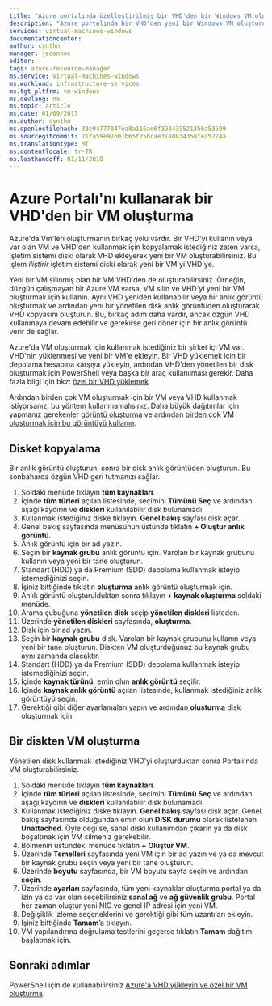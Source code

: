 ```yaml
---
title: "Azure portalında özelleştirilmiş bir VHD'den bir Windows VM oluşturma | Microsoft Docs"
description: "Azure portalında bir VHD'den yeni bir Windows VM oluşturun."
services: virtual-machines-windows
documentationcenter: 
author: cynthn
manager: jeconnoc
editor: 
tags: azure-resource-manager
ms.service: virtual-machines-windows
ms.workload: infrastructure-services
ms.tgt_pltfrm: vm-windows
ms.devlang: na
ms.topic: article
ms.date: 01/09/2017
ms.author: cynthn
ms.openlocfilehash: 33e94777047ea8a116ae6f393439521356a53509
ms.sourcegitcommit: 71fa59e97b01b65f25bcae318d834358fea5224a
ms.translationtype: MT
ms.contentlocale: tr-TR
ms.lasthandoff: 01/11/2018
---
```

# <a name="create-a-vm-from-a-vhd-using-the-azure-portal"></a>Azure Portalı'nı kullanarak bir VHD'den bir VM oluşturma


Azure'da Vm'leri oluşturmanın birkaç yolu vardır. Bir VHD'yi kullanın veya var olan VM ve VHD'den kullanmak için kopyalamak istediğiniz zaten varsa, işletim sistemi diski olarak VHD ekleyerek yeni bir VM oluşturabilirsiniz. Bu işlem *iliştirir* işletim sistemi diski olarak yeni bir VM'yi VHD'ye.

Yeni bir VM silinmiş olan bir VM VHD'den de oluşturabilirsiniz. Örneğin, düzgün çalışmayan bir Azure VM varsa, VM silin ve VHD'yi yeni bir VM oluşturmak için kullanın. Aynı VHD yeniden kullanabilir veya bir anlık görüntü oluşturmak ve ardından yeni bir yönetilen disk anlık görüntüden oluşturarak VHD kopyasını oluşturun. Bu, birkaç adım daha vardır, ancak özgün VHD kullanmaya devam edebilir ve gerekirse geri döner için bir anlık görüntü verir de sağlar.

Azure'da VM oluşturmak için kullanmak istediğiniz bir şirket içi VM var. VHD'nin yüklenmesi ve yeni bir VM'e ekleyin. Bir VHD yüklemek için bir depolama hesabına karşıya yükleyin, ardından VHD'den yönetilen bir disk oluşturmak için PowerShell veya başka bir araç kullanılması gerekir. Daha fazla bilgi için bkz: [özel bir VHD yüklemek](create-vm-specialized.md#option-2-upload-a-specialized-vhd)

Ardından birden çok VM oluşturmak için bir VM veya VHD kullanmak istiyorsanız, bu yöntem kullanmamalısınız. Daha büyük dağıtımlar için yapmanız gerekenler [görüntü oluşturma](capture-image-resource.md) ve ardından [birden çok VM oluşturmak için bu görüntüyü kullanın](create-vm-generalized-managed.md).


## <a name="copy-a-disk"></a>Disket kopyalama

Bir anlık görüntü oluşturun, sonra bir disk anlık görüntüden oluşturun. Bu sonbaharda özgün VHD geri tutmanızı sağlar.

1. Soldaki menüde tıklayın **tüm kaynakları**.
2. İçinde **tüm türleri** açılan listesinde, seçimini **Tümünü Seç** ve ardından aşağı kaydırın ve **diskleri** kullanılabilir disk bulunamadı.
3. Kullanmak istediğiniz diske tıklayın. **Genel bakış** sayfası disk açar.
4. Genel bakış sayfasında menüsünün üstünde tıklatın **+ Oluştur anlık görüntü**. 
5. Anlık görüntü için bir ad yazın.
6. Seçin bir **kaynak grubu** anlık görüntü için. Varolan bir kaynak grubunu kullanın veya yeni bir tane oluşturun.
7. Standart (HDD) ya da Premium (SDD) depolama kullanmak isteyip istemediğinizi seçin.
8. İşiniz bittiğinde tıklatın **oluşturma** anlık görüntü oluşturmak için.
9. Anlık görüntü oluşturulduktan sonra tıklayın **+ kaynak oluşturma** soldaki menüde.
10. Arama çubuğuna **yönetilen disk** seçip **yönetilen diskleri** listeden.
11. Üzerinde **yönetilen diskleri** sayfasında, **oluşturma**.
12. Disk için bir ad yazın.
13. Seçin bir **kaynak grubu** disk. Varolan bir kaynak grubunu kullanın veya yeni bir tane oluşturun. Diskten VM oluşturduğunuz bu kaynak grubu aynı zamanda olacaktır.
14. Standart (HDD) ya da Premium (SDD) depolama kullanmak isteyip istemediğinizi seçin.
15. İçinde **kaynak türünü**, emin olun **anlık görüntü** seçilir.
16. İçinde **kaynak anlık görüntü** açılan listesinde, kullanmak istediğiniz anlık görüntüyü seçin.
17. Gerektiği gibi diğer ayarlamaları yapın ve ardından **oluşturma** disk oluşturmak için.

## <a name="create-a-vm-from-a-disk"></a>Bir diskten VM oluşturma

Yönetilen disk kullanmak istediğiniz VHD'yi oluşturduktan sonra Portalı'nda VM oluşturabilirsiniz.

1. Soldaki menüde tıklayın **tüm kaynakları**.
2. İçinde **tüm türleri** açılan listesinde, seçimini **Tümünü Seç** ve ardından aşağı kaydırın ve **diskleri** kullanılabilir disk bulunamadı.
3. Kullanmak istediğiniz diske tıklayın. **Genel bakış** sayfası disk açar.
Genel bakış sayfasında olduğundan emin olun **DISK durumu** olarak listelenen **Unattached**. Öyle değilse, sanal diski kullanımdan çıkarın ya da disk boşaltmak için VM silmeniz gerekebilir.
4. Bölmenin üstündeki menüde tıklatın **+ Oluştur VM**.
5. Üzerinde **Temelleri** sayfasında yeni VM için bir ad yazın ve ya da mevcut bir kaynak grubu seçin veya yeni bir tane oluşturun.
6. Üzerinde **boyutu** sayfasında, bir VM boyutu sayfa seçin ve ardından **seçin**.
7. Üzerinde **ayarları** sayfasında, tüm yeni kaynaklar oluşturma portal ya da izin ya da var olan seçebilirsiniz **sanal ağ** ve **ağ güvenlik grubu**. Portal her zaman oluştur yeni NIC ve genel IP adresi için yeni VM. 
8. Değişiklik izleme seçeneklerini ve gerektiği gibi tüm uzantıları ekleyin.
9. İşiniz bittiğinde **Tamam**’a tıklayın. 
10. VM yapılandırma doğrulama testlerini geçerse tıklatın **Tamam** dağıtımı başlatmak için.

## <a name="next-steps"></a>Sonraki adımlar

PowerShell için de kullanabilirsiniz [Azure'a VHD yükleyin ve özel bir VM oluşturma](create-vm-specialized.md).


